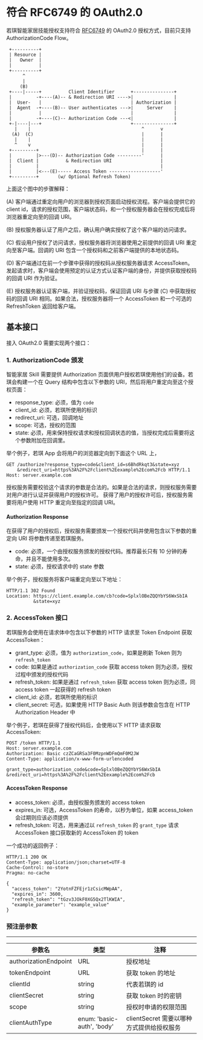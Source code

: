 # 符合 RFC6749 的 OAuth2.0

若琪智能家居技能授权支持符合 [RFC6749](https://tools.ietf.org/html/rfc6749) 的 OAuth2.0 授权方式，目前只支持 AuthorizationCode Flow。

     +----------+
     | Resource |
     |   Owner  |
     |          |
     +----------+
          ^
          |
         (B)
     +----|-----+          Client Identifier      +---------------+
     |         -+----(A)-- & Redirection URI ---->|               |
     |  User-   |                                 | Authorization |
     |  Agent  -+----(B)-- User authenticates --->|     Server    |
     |          |                                 |               |
     |         -+----(C)-- Authorization Code ---<|               |
     +-|----|---+                                 +---------------+
       |    |                                         ^      v
      (A)  (C)                                        |      |
       |    |                                         |      |
       ^    v                                         |      |
     +---------+                                      |      |
     |         |>---(D)-- Authorization Code ---------'      |
     |  Client |          & Redirection URI                  |
     |         |                                             |
     |         |<---(E)----- Access Token -------------------'
     +---------+       (w/ Optional Refresh Token)


上面这个图中的步骤解释：

   (A)  客户端通过重定向用户的浏览器到授权页面启动授权流程。客户端会提供它的 client id，请求的授权范围，客户端状态码，和一个授权服务器会在授权完成后将浏览器重定向至的回调 URI。

   (B)  授权服务器认证了用户之后，确认用户确实授权了这个客户端的访问请求。

   (C)  假设用户授权了访问请求，授权服务器将浏览器使用之前提供的回调 URI 重定向至客户端。回调的 URI 包含一个授权码和之前客户端提供的本地状态码。

   (D)  客户端通过在前一个步骤中获得的授权码从授权服务器请求 AccessToken。发起请求时，客户端会使用预定的认证方式认证客户端的身份，并提供获取授权码的回调 URI 作为验证。

   (E)  授权服务器认证客户端，并验证授权码，保证回调 URI 与步骤 (C) 中获取授权码的回调 URI 相同。如果合法，授权服务器将一个 AccessToken 和一个可选的 RefreshToken 返回给客户端。

## 基本接口

接入 OAuth2.0 需要实现两个接口：

### 1. AuthorizationCode 颁发
智能家居 Skill 需要提供 Authorization 页面供用户授权若琪使用他们的设备。若琪会构建一个在 Query 结构中包含以下参数的 URI，然后将用户重定向至这个授权页面：
  - response_type:
    必须，值为 `code`
  - client_id:
    必须，若琪所使用的标识
  - redirect_uri:
    可选，回调地址
  - scope:
    可选，授权的范围
  - state:
    必须，用来保持授权请求和授权回调状态的值，当授权完成后需要将这个参数附加在回调里。

举个例子，若琪 App 会将用户的浏览器定向到下面这个 URL 上，

    GET /authorize?response_type=code&client_id=s6BhdRkqt3&state=xyz
        &redirect_uri=https%3A%2F%2Fclient%2Eexample%2Ecom%2Fcb HTTP/1.1
    Host: server.example.com

授权服务需要校验这个请求的参数是合法的。如果是合法的请求，则授权服务需要对用户进行认证并获得用户的授权许可。
获得了用户的授权许可后，授权服务需要将用户使用 HTTP 重定向至指定的回调 URI。

#### Authorization Response
在获得了用户的授权后，授权服务需要颁发一个授权代码并使用包含以下参数的重定向 URI 将参数传递至若琪服务。

  - code:
    必须，一个由授权服务颁发的授权代码。推荐最长只有 10 分钟的寿命，并且不能使用多次。
  - state:
    必须，授权请求中的 state 参数

举个例子，授权服务将客户端重定向至以下地址：

    HTTP/1.1 302 Found
    Location: https://client.example.com/cb?code=SplxlOBeZQQYbYS6WxSbIA
              &state=xyz

### 2. AccessToken 接口
若琪服务会使用在请求体中包含以下参数的 HTTP 请求至 Token Endpoint 获取 AccessToken：

  - grant_type:
    必须，值为 `authorization_code`，如果是刷新 Token 则为 `refresh_token`
  - code:
    如果是通过 `authorization_code` 获取 access token 则为必须，授权过程中颁发的授权代码
  - refresh_token:
    如果是通过 `refresh_token` 获取 access token 则为必须，同 access token 一起获得的 refresh token
  - client_id:
    必须，若琪所使用的标识
  - client_secret:
    可选，如果使用 HTTP Basic Auth 则该参数会包含在 HTTP Authorization Header 中

举个例子，若琪在获得了授权代码后，会使用以下 HTTP 请求获取 AccessToken:

    POST /token HTTP/1.1
    Host: server.example.com
    Authorization: Basic czZCaGRSa3F0MzpnWDFmQmF0M2JW
    Content-Type: application/x-www-form-urlencoded

    grant_type=authorization_code&code=SplxlOBeZQQYbYS6WxSbIA
    &redirect_uri=https%3A%2F%2Fclient%2Eexample%2Ecom%2Fcb

#### AccessToken Response

  - access_token:
    必须，由授权服务颁发的 access token
  - expires_in:
    可选，AccessToken 的寿命，以秒为单位，如果 access_token 会过期则应该必须提供
  - refresh_token:
    可选，用来通过以 `refresh_token` 的 `grant_type` 请求 AccessToken 接口获取新的 AccessToken 的 token

一个成功的返回例子：

    HTTP/1.1 200 OK
    Content-Type: application/json;charset=UTF-8
    Cache-Control: no-store
    Pragma: no-cache

    {
      "access_token": "2YotnFZFEjr1zCsicMWpAA",
      "expires_in": 3600,
      "refresh_token": "tGzv3JOkF0XG5Qx2TlKWIA",
      "example_parameter": "example_value"
    }

### 预注册参数

------
参数名 | 类型 | 注释
--- | --- | ---
authorizationEndpoint | URL | 授权地址
tokenEndpoint | URL | 获取 token 的地址
clientId | string | 代表若琪的 id
clientSecret | string | 获取 token 时的密钥
scope | string | 授权时申请的权限范围
clientAuthType | enum: 'basic-auth', 'body' | clientSecret 需要以哪种方式提供给授权服务
